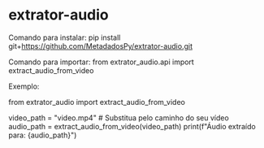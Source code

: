 # extrator-audio
Comando para instalar:  pip install git+https://github.com/MetadadosPy/extrator-audio.git

Comando para importar: from extrator_audio.api import extract_audio_from_video

Exemplo:

from extrator_audio import extract_audio_from_video

video_path = "video.mp4"  # Substitua pelo caminho do seu vídeo
audio_path = extract_audio_from_video(video_path)
print(f"Áudio extraído para: {audio_path}")
